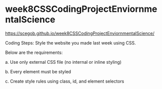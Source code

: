# week8CSSCodingProjectEnviornmentalScience

https://scegob.github.io/week8CSSCodingProjectEnviornmentalScience/

Coding Steps:
Style the website you made last week using CSS. 

Below are the requirements:

a.	Use only external CSS file (no internal or inline styling)

b.	Every element must be styled

c.	Create style rules using class, id, and element selectors

